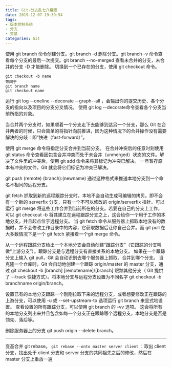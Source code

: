```yaml
---
title: Git-分支乱七八糟版
date: 2019-12-07 19:39:54
tags:
- 版本控制系统
- 分支
- 变基
categories: Git
---
```

使用 git branch <name> 命令创建分支。git branch -d <name> 删除分支。git branch -v 命令查看每个分支的最后一次提交。git branch --no-merged 查看未合并的分支，未合并的分支 -D 才能删除。
切换到一个已存在的分支，使用 git checkout 命令。
```
git checkout -b name
等同于
git branch name
git checkout name
```

运行 git log --oneline --decorate --graph--all ，会输出你的提交历史、各个分支的指向以及项目的分支分叉情况。
使用 git log --decorate命令查看各个分支当前所指的对象。

当合并两个分支时，如果顺着一个分支走下去能够到达另一个分支，那么 Git 在合并两者的时候，只会简单的将指针向前推进，因为这种情况下的合并操作没有需要解决的分歧：即“快进（fast-forward）”。

使用 git merge 命令将指定分支合并到当前分支。
在合并冲突后的任意时刻使用 git status 命令查看因包含合并冲突而处于未合并（unmerged）状态的文件。解决了文件里的冲突后，使用 git add 命令来将其标记为冲突已解决。 一旦暂存原本有冲突的文件，Git 就会将它们标记为冲突已解决。

git push (remote) (branch):(newname) 通过这种格式来推送本地分支到一个命名不相同的远程分支。

git fetch 抓取到新的远程跟踪分支时，本地不会自动生成可编辑的拷贝。即不会有一个新的 serverfix 分支，只有一个不可以修改的 origin/serverfix 指针。可以运行 git merge 将这些工作合并到当前所在的分支。若要在自己的分支上工作，可以 git checkout -b 将其建立在远程跟踪分支之上，这会给你一个用于工作的本地分支，并且起点位于远程分支。
当 git fetch 命令从服务器上抓取本地没有的数据时，并不会修改工作目录中的内容，它获取数据后让你自己合并。而 git pull 在大多数情况下是一个 git fetch 紧接着一个git merge 命令。

从一个远程跟踪分支检出一个本地分支会自动创建“跟踪分支”（它跟踪的分支叫做“上游分支”）。跟踪分支是与远程分支有直接关系的本地分支。 如果在一个跟踪分支上输入 git pull，Git 会自动识别去哪个服务器上抓取、合并到哪个分支。
当克隆一个仓库时，Git 会自动地创建一个跟踪 origin/master 的 master 分支，通过 git checkout -b [branch] [remotename]/[branch] 跟踪其他分支（ Git 提供了 --track 快捷方式）。将本地分支与远程分支设置为不同名字 git checkout -b branchname origin/branch。

设置已有的本地分支跟踪一个刚刚拉取下来的远程分支，或者想要修改正在跟踪的上游分支，可以使用 -u 或 --set-upstream-to 选项运行 git branch 来显式地设置。
查看设置的所有跟踪分支，可以使用 git branch 的 -vv 选项。 这会将所有的本地分支列出来并且包含如每一个分支正在跟踪哪个远程分支，本地分支是否是领先、落后等。

删除服务器上的分支 git push origin --delete branch。

----

变基合并 git rebase。
`git rebase --onto master server client` ：取出 client 分支，找出处于 client 分支和 server 分支的共同祖先之后的修改，然后在 master 分支上重放一遍